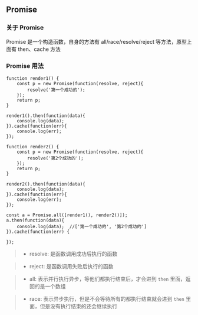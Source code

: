 ## Promise

### 关于 Promise

Promise 是一个构造函数，自身的方法有 all/race/resolve/reject 等方法，原型上面有 then、cache 方法

### Promise 用法

```
function render1() {
	const p = new Promise(function(resolve, reject){
		resolve('第一个成功的');
	});
	return p;
}

render1().then(function(data){
	console.log(data);
}).cache(function(err){
	console.log(err);
});

function render2() {
	const p = new Promise(function(resolve, reject){
		resolve('第2个成功的');
	});
	return p;
}

render2().then(function(data){
	console.log(data);
}).cache(function(err){
	console.log(err);
});

const a = Promise.all([render1(), render2()]);
a.then(function(data){
	console.log(data);  //['第一个成功的', '第2个成功的']
}).cache(function(err) {

});

```

>- resolve: 是函数调用成功后执行的函数

>- reject: 是函数调用失败后执行的函数

>- all: 表示并行执行异步，等他们都执行结束后，才会进到 `then` 里面，返回的是一个数组

>- race: 表示异步执行，但是不会等待所有的都执行结束就会进到 `then` 里面，但是没有执行结束的还会继续执行